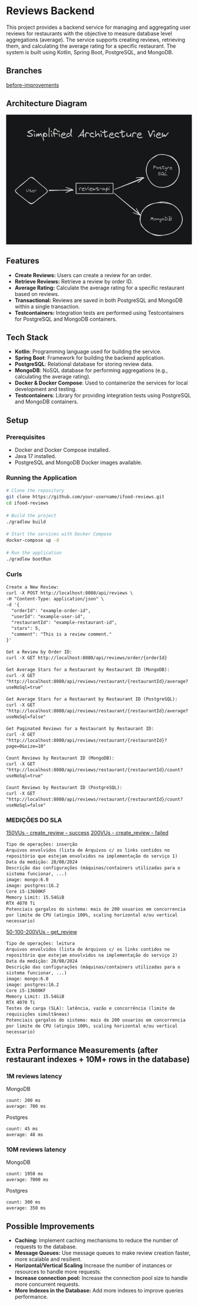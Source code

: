 # Reviews Backend

This project provides a backend service for managing and aggregating user reviews for restaurants with the objective to measure database level aggregations (average). The service supports creating reviews, retrieving them, and calculating the average rating for a specific restaurant. The system is built using Kotlin, Spring Boot, PostgreSQL, and MongoDB.

## Branches

[before-improvements](https://github.com/CayoSouza/reviews-poc/tree/save/before-improvements)

## Architecture Diagram

![Architecture Diagram](imgs/architecture.png)


## Features

- **Create Reviews:** Users can create a review for an order.
- **Retrieve Reviews:** Retrieve a review by order ID.
- **Average Rating:** Calculate the average rating for a specific restaurant based on reviews.
- **Transactional:** Reviews are saved in both PostgreSQL and MongoDB within a single transaction.
- **Testcontainers:** Integration tests are performed using Testcontainers for PostgreSQL and MongoDB containers.

## Tech Stack

- **Kotlin**: Programming language used for building the service.
- **Spring Boot**: Framework for building the backend application.
- **PostgreSQL**: Relational database for storing review data.
- **MongoDB**: NoSQL database for performing aggregations (e.g., calculating the average rating).
- **Docker & Docker Compose**: Used to containerize the services for local development and testing.
- **Testcontainers**: Library for providing integration tests using PostgreSQL and MongoDB containers.

## Setup

### Prerequisites

- Docker and Docker Compose installed.
- Java 17 installed.
- PostgreSQL and MongoDB Docker images available.

### Running the Application

```bash
# Clone the repository
git clone https://github.com/your-username/ifood-reviews.git
cd ifood-reviews

# Build the project
./gradlew build

# Start the services with Docker Compose
docker-compose up -d

# Run the application
./gradlew bootRun
```

### Curls

```text
Create a New Review:
curl -X POST http://localhost:8080/api/reviews \
-H "Content-Type: application/json" \
-d '{
  "orderId": "example-order-id",
  "userId": "example-user-id",
  "restaurantId": "example-restaurant-id",
  "stars": 5,
  "comment": "This is a review comment."
}'

Get a Review by Order ID:
curl -X GET http://localhost:8080/api/reviews/order/{orderId}

Get Average Stars for a Restaurant by Restaurant ID (MongoDB):
curl -X GET "http://localhost:8080/api/reviews/restaurant/{restaurantId}/average?useNoSql=true"

Get Average Stars for a Restaurant by Restaurant ID (PostgreSQL):
curl -X GET "http://localhost:8080/api/reviews/restaurant/{restaurantId}/average?useNoSql=false"

Get Paginated Reviews for a Restaurant by Restaurant ID:
curl -X GET "http://localhost:8080/api/reviews/restaurant/{restaurantId}?page=0&size=10"

Count Reviews by Restaurant ID (MongoDB):
curl -X GET "http://localhost:8080/api/reviews/restaurant/{restaurantId}/count?useNoSql=true"

Count Reviews by Restaurant ID (PostgreSQL):
curl -X GET "http://localhost:8080/api/reviews/restaurant/{restaurantId}/count?useNoSql=false"
```

### MEDIÇÕES DO SLA

[150VUs - create_review - success](k6/150VUs/createReview-summary-e3b0c442-98fc-1fc1-9fd3-256e9df06d05.html)
[200VUs - create_review - failed](k6/failed/createReview-200VUs-summary-e3b0c442-98fc-1fc1-9fd3-256e9df06d05.html)
```text
Tipo de operações: inserção
Arquivos envolvidos (lista de Arquivos c/ os links contidos no repositório que estejam envolvidos na implementação do serviço 1)
Data da medição: 28/08/2024
Descrição das configurações (máquinas/containers utilizadas para o sistema funcionar, ...)
image: mongo:6.0
image: postgres:16.2
Core i5-13600KF
Memory Limit: 15.54GiB
RTX 4070 Ti
Potenciais gargalos do sistema: mais de 200 usuarios em concorrencia por limite de CPU (atingiu 100%, scaling horizontal e/ou vertical necessario)
```

[50-100-200VUs - get_review](k6/200VUs/getReview-summary2-e3b0c442-98fc-1fc1-9fd3-256e9df06d05.html)
```text
Tipo de operações: leitura
Arquivos envolvidos (lista de Arquivos c/ os links contidos no repositório que estejam envolvidos na implementação do serviço 2)
Data da medição: 28/08/2024
Descrição das configurações (máquinas/containers utilizadas para o sistema funcionar, ...)
image: mongo:6.0
image: postgres:16.2
Core i5-13600KF
Memory Limit: 15.54GiB
RTX 4070 Ti
Testes de carga (SLA): latência, vazão e concorrência (limite de requisições simultâneas)
Potenciais gargalos do sistema: mais de 200 usuarios em concorrencia por limite de CPU (atingiu 100%, scaling horizontal e/ou vertical necessario)
```


## Extra Performance Measurements (after restaurant indexes + 10M+ rows in the database)

### 1M reviews latency

MongoDB
```text
count: 200 ms
average: 700 ms
```

Postgres
```text
count: 45 ms
average: 48 ms
```

### 10M reviews latency

MongoDB
```text
count: 1950 ms
average: 7000 ms
```

Postgres
```text
count: 300 ms
average: 350 ms
```

## Possible Improvements

- **Caching:** Implement caching mechanisms to reduce the number of requests to the database.
- **Message Queues:** Use message queues to make review creation faster, more scalable and resilient.
- **Horizontal/Vertical Scaling** Increase the number of instances or resources to handle more requests.
- **Increase connection pool:** Increase the connection pool size to handle more concurrent requests.
- **More Indexes in the Database:** Add more indexes to improve queries performance.